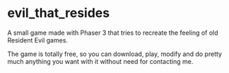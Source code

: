# evil_that_resides
A small game made with Phaser 3 that tries to recreate the feeling of old Resident Evil games.

The game is totally free, so you can download, play, modify and do pretty much anything you want with it without need for contacting me.
